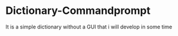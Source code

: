 # Dictionary-Commandprompt
It is a simple dictionary without a GUI that i will develop in some time
